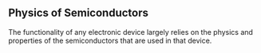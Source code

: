 ## Physics of Semiconductors
The functionality of any electronic device largely relies on the physics and properties of the semiconductors that are used in that device. 
